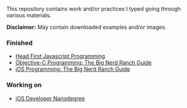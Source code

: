 This repository contains work and/or practices I typed going through various materials.

**Disclaimer:** May contain downloaded examples and/or images. 

### Finished
 - [Head First Javascript Programming](Head-First-JavaScript-Programming/)
 - [Objective-C Programming: The Big Nerd Ranch Guide](Objective-C-by-Aaron-Hillegass/)
 - [iOS Programming: The Big Nerd Ranch Guide](iOS-Programming/)

<!-- - [iTunes U: Developing iOS 7 Apps for iPhone and iPad](Developing-iOS-7-Apps-for-iPhone-and-iPad/)-->


### Working on
<!-- - [Core Data by Tutorials](Core-Data-by-Tutorials)-->
 - [iOS Developer Nanodegree](Udacity-iOS-Nanodegree)
 
 <!-- - [Developing iOS 8 Apps with Swift](Developing-iOS-8-Apps-with-Swift)-->
 
<!-- - [CSS Secrets](CSS-Secrets/)
 - [JavaScript Design Patterns](Udacity.com/JavaScript-Design-Patterns/)
 - [Cocoa Programing for OSX](Cocoa-Programming-for-OSX)
 - [Effective Modern C++](Effective-Modern-C++)
 - [Developing iOS 7 Apps for iPhone and iPad](Developing-iOS-7-Apps-for-iPhone-and-iPad)-->
